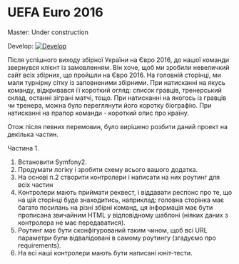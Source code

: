 UEFA Euro 2016
========

Master: Under construction

Develop: [![Develop](https://travis-ci.org/EvgenSalyakin/euro2016.svg?branch=dev)](https://travis-ci.org/EvgenSalyakin/euro2016)

Після успішного виходу збірної України на Євро 2016, до нашої команди звернувся клієнт із замовленням. Він хоче, щоб ми зробили
невеличкий сайт всіх збірних, що пройшли на Євро 2016.
На головній сторінці, ми мали турнірну сітку із заповненими збірними. При натисканні на якусь команду, відкривався її короткий 
огляд: список гравців, тренерський склад, останні зіграні матчі, тощо. При натисканні на якогось із гравців чи тренера, можна 
було переглянути його коротку біографію. При натисканні на прапор команди - короткий опис про країну.

Отож після певних перемовин, було вирішено розбити даний проект на декілька частин.

Частина 1.

1. Встановити Symfony2.
2. Продумати логіку і зробити схему всього вашого додатка.
3. На основі п.2 створити контролери і написати на них роутинг для всіх частин
4. Контролери мають приймати реквест, і віддавати респонс про те, що на цій сторінці буде знаходитись, наприклад: головна сторінка 
має багато посилань на різні збірні команд, ця інформація має бути прописана звичайним HTML у відповідному шаблоні (ніяких даних з 
контролера не має передаватися).
5. Роутинг має бути сконфігурований таким чином, щоб всі URL параметри були відвалідовані в самому роутингу (згадуємо про 
requirements).
6. На всі наші контролери мають бути написані юніт-тести.
